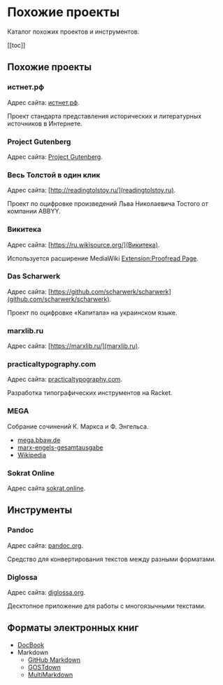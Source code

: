 # Похожие проекты

Каталог похожих проектов и инструментов.

[[toc]]

## Похожие проекты

### истнет.рф

Адрес сайта: [истнет.рф](http://истнет.рф/).

Проект стандарта представления исторических и литературных источников в Интернете.

### Project Gutenberg

Адрес сайта: [Project Gutenberg](https://www.gutenberg.org/).

### Весь Толстой в один клик

Адрес сайта: [http://readingtolstoy.ru/](readingtolstoy.ru).

Проект по оцифровке произведений Льва Николаевича Тостого от компании ABBYY.

### Викитека

Адрес сайта: [https://ru.wikisource.org/](Викитека).

Используется расширение MediaWiki [Extension:Proofread Page](https://m.mediawiki.org/wiki/Extension:Proofread_Page).

### Das Scharwerk

Адрес сайта: [https://github.com/scharwerk/scharwerk](github.com/scharwerk/scharwerk).

Проект по оцифровке «Капитала» на украинском языке.

### marxlib.ru

Адрес сайта: [https://marxlib.ru/](marxlib.ru).

### practicaltypography.com

Адрес сайта: [practicaltypography.com](https://practicaltypography.com/).

Разработка типографических инструментов на Racket.

### MEGA

Собрание сочинений К. Маркса и Ф. Энгельса.

* [mega.bbaw.de](https://mega.bbaw.de/de)
* [marx-engels-gesamtausgabe](https://iisg.amsterdam/en/research/publications/book-series/marx-engels-gesamtausgabe)
* [Wikipedia](https://en.wikipedia.org/wiki/Marx-Engels-Gesamtausgabe)

### Sokrat Online

Адрес сайта [sokrat.online](http://sokrat.online/index.php).

## Инструменты

### Pandoc

Адрес сайта: [pandoc.org](https://pandoc.org/).

Средство для конвертирования текстов между разными форматами.

### Diglossa

Адрес сайта: [diglossa.org](http://diglossa.org).

Десктопное приложение для работы с многоязычными текстами.

## Форматы электронных книг

* [DocBook](https://docbook.org/)
* Markdown
  * [GitHub Markdown](https://guides.github.com/features/mastering-markdown/)
  * [GOSTdown](http://shmat-razum.blogspot.com/2018/03/gostdown.html)
  * [MultiMarkdown](https://fletcherpenney.net/multimarkdown/)